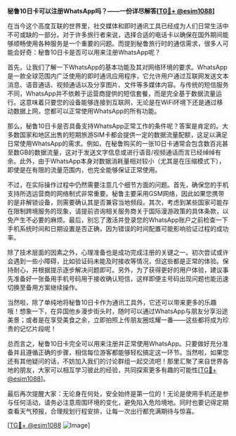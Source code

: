**秘鲁10日卡可以注册WhatsApp吗？——一份详尽解答[[TG💪+ @esim1088](https://t.me/s/esim1088)]**

在当今这个高度互联的世界里，社交媒体和即时通讯工具已经成为人们日常生活中不可或缺的一部分。对于许多旅行者来说，选择合适的电话卡以确保在国外期间能够顺畅使用各种服务是一个重要的问题。而提到秘鲁旅行时的通信需求，很多人可能会好奇：秘鲁10日卡是否可以用来注册WhatsApp呢？

首先，让我们了解一下WhatsApp的基本功能及其对网络环境的要求。WhatsApp是一款全球范围内广泛使用的即时通讯应用程序，它允许用户通过互联网发送文本消息、语音通话、视频通话以及分享图片、文件等多媒体内容。与传统的短信服务不同，WhatsApp并不依赖于运营商提供的短信套餐，而是完全基于数据流量运行。这意味着只要您的设备能够连接到互联网，无论是在WiFi环境下还是通过移动数据上网，您都可以正常使用WhatsApp的所有功能。

那么，秘鲁10日卡是否具备支持WhatsApp正常工作的条件呢？答案是肯定的。大多数国家和地区出售的短期旅游SIM卡都会提供一定的数据流量配额，这足以满足日常使用WhatsApp的需求。例如，在秘鲁购买的一张10日卡通常会包含数百兆甚至数GB的数据流量，这对于发送文字信息或进行语音/视频通话而言已经绰绰有余。此外，由于WhatsApp本身对数据消耗量相对较小（尤其是在压缩模式下），即使是在有限的流量范围内，也完全能够保证正常使用。

不过，在实际操作过程中仍然需要注意几个细节方面的问题。首先，确保您的手机支持所选运营商的网络制式非常重要。秘鲁主要采用GSM网络，因此如果您携带的是非解锁设备，则需要确认其是否兼容当地频段。其次，考虑到某些国家可能存在限制跨境服务的现象，请提前咨询相关服务商关于国际漫游政策的具体条款，以免产生不必要的麻烦。最后，别忘了激活并登录您的WhatsApp账户之前检查一下手机系统时间和日期设置是否正确，因为错误的时间配置可能影响验证过程的成功率。

除了技术层面的因素之外，心理准备也是成功完成注册的关键之一。初次尝试或许会遇到一些小障碍，比如验证码未能及时接收等情况，但这些都是正常的体验。保持耐心，并根据提示逐步解决问题即可。另外，为了获得更好的用户体验，建议事先准备好一张备用手机号码用于接收确认短信，这样即便主号码出现问题也能迅速切换至备用方案继续操作。

当然啦，除了单纯地将秘鲁10日卡作为通讯工具外，它还可以带来更多的乐趣哦！想象一下，在异国他乡漫步街头时，随时可以通过WhatsApp与朋友分享沿途美景；或者是在享受美食之余，立即拍照上传朋友圈炫耀一番——这些都将成为珍贵的记忆片段呢！

总而言之，秘鲁10日卡完全可以用来注册并正常使用WhatsApp。只要做好充分准备并且遵循正确的步骤，相信每位游客都能够轻松搞定这一环节。当然啦，如果您还有其他疑问的话，不妨加入我们的讨论群组一起交流吧！那里汇聚了来自世界各地的朋友，大家可以相互学习彼此的经验，共同探索更多有趣的可能性[[TG💪+ @esim1088](https://t.me/s/esim1088)]。

最后再次提醒大家：无论身在何处，安全始终是第一位的！无论是使用手机还是参与任何活动，请务必注意周围环境的变化，避免陷入危险境地。同时也要记得定期查看天气预报，合理规划行程安排，让每一次出行都充满期待与惊喜。

[[TG💪+ @esim1088](https://t.me/s/esim1088) ![Image](https://i.postimg.cc/4NQfJmqS/Snipaste-2025-05-13-00-14-12.png)]